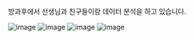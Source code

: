 방과후에서 선생님과 친구들이랑 데이터 분석을 하고 있습니다.

![image](https://github.com/minseok06/python/assets/121544294/1117c7fb-78b1-4f06-9d06-400f2c8c80f0)
![image](https://github.com/minseok06/python/assets/121544294/2ecfa0ee-bdb2-4a7e-af0e-a580fcece6e7)
![image](https://github.com/minseok06/python/assets/121544294/2d9669f5-ee78-4b59-8e0c-3e2de199c9c2)
![image](https://github.com/minseok06/python/assets/121544294/ce0c403d-92c9-42aa-bd9f-136612c5f74a)
